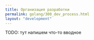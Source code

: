 ```yaml
---
title: Организация разработки
permalink: golang/300_dev_process.html
layout: "development"
---
```


TODO: тут напишем что-то вводное

<div id="go-forth-button">
    <go-forth url="200_real_apps/10_local.html" label="Организация локальной разработки" framework="{{ page.label_framework }}" ci="{{ page.label_ci }}" guide-code="{{ page.guide_code }}" base-url="{{ site.baseurl }}"></go-forth>
</div>
